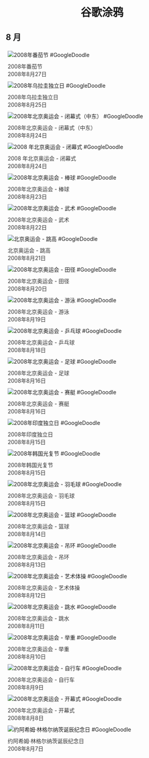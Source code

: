 
<h1 align="center"> 谷歌涂鸦 </h1>




## 8 月

<div class="image">


<img src="" alt="2008年番茄节 #GoogleDoodle" style="margin: 5px"/>
<div class="info" style="font-size: 14px; color:#333333; margin:5px"><div class="title">2008年番茄节</div><div class="date">2008年8月27日</div></div>

<img src="" alt="2008年乌拉圭独立日 #GoogleDoodle" style="margin: 5px"/>
<div class="info" style="font-size: 14px; color:#333333; margin:5px"><div class="title">2008年乌拉圭独立日</div><div class="date">2008年8月25日</div></div>

<img src="" alt="2008年北京奥运会 - 闭幕式（中东） #GoogleDoodle" style="margin: 5px"/>
<div class="info" style="font-size: 14px; color:#333333; margin:5px"><div class="title">2008年北京奥运会 - 闭幕式（中东）</div><div class="date">2008年8月24日</div></div>

<img src="" alt="2008 年北京奥运会 - 闭幕式 #GoogleDoodle" style="margin: 5px"/>
<div class="info" style="font-size: 14px; color:#333333; margin:5px"><div class="title">2008 年北京奥运会 - 闭幕式</div><div class="date">2008年8月24日</div></div>

<img src="" alt="2008年北京奥运会 - 棒球 #GoogleDoodle" style="margin: 5px"/>
<div class="info" style="font-size: 14px; color:#333333; margin:5px"><div class="title">2008年北京奥运会 - 棒球</div><div class="date">2008年8月23日</div></div>

<img src="" alt="2008年北京奥运会 - 武术 #GoogleDoodle" style="margin: 5px"/>
<div class="info" style="font-size: 14px; color:#333333; margin:5px"><div class="title">2008年北京奥运会 - 武术</div><div class="date">2008年8月22日</div></div>

<img src="" alt="北京奥运会 - 跳高 #GoogleDoodle" style="margin: 5px"/>
<div class="info" style="font-size: 14px; color:#333333; margin:5px"><div class="title">北京奥运会 - 跳高</div><div class="date">2008年8月21日</div></div>

<img src="" alt="2008年北京奥运会 - 田径 #GoogleDoodle" style="margin: 5px"/>
<div class="info" style="font-size: 14px; color:#333333; margin:5px"><div class="title">2008年北京奥运会 - 田径</div><div class="date">2008年8月20日</div></div>

<img src="" alt="2008年北京奥运会 - 游泳 #GoogleDoodle" style="margin: 5px"/>
<div class="info" style="font-size: 14px; color:#333333; margin:5px"><div class="title">2008年北京奥运会 - 游泳</div><div class="date">2008年8月19日</div></div>

<img src="" alt="2008年北京奥运会 - 乒乓球 #GoogleDoodle" style="margin: 5px"/>
<div class="info" style="font-size: 14px; color:#333333; margin:5px"><div class="title">2008年北京奥运会 - 乒乓球</div><div class="date">2008年8月18日</div></div>

<img src="" alt="2008年北京奥运会 - 足球 #GoogleDoodle" style="margin: 5px"/>
<div class="info" style="font-size: 14px; color:#333333; margin:5px"><div class="title">2008年北京奥运会 - 足球</div><div class="date">2008年8月16日</div></div>

<img src="" alt="2008年北京奥运会 - 赛艇 #GoogleDoodle" style="margin: 5px"/>
<div class="info" style="font-size: 14px; color:#333333; margin:5px"><div class="title">2008年北京奥运会 - 赛艇</div><div class="date">2008年8月16日</div></div>

<img src="" alt="2008年印度独立日 #GoogleDoodle" style="margin: 5px"/>
<div class="info" style="font-size: 14px; color:#333333; margin:5px"><div class="title">2008年印度独立日</div><div class="date">2008年8月15日</div></div>

<img src="" alt="2008年韩国光复节 #GoogleDoodle" style="margin: 5px"/>
<div class="info" style="font-size: 14px; color:#333333; margin:5px"><div class="title">2008年韩国光复节</div><div class="date">2008年8月15日</div></div>

<img src="" alt="2008年北京奥运会 - 羽毛球 #GoogleDoodle" style="margin: 5px"/>
<div class="info" style="font-size: 14px; color:#333333; margin:5px"><div class="title">2008年北京奥运会 - 羽毛球</div><div class="date">2008年8月15日</div></div>

<img src="" alt="2008年北京奥运会 - 篮球 #GoogleDoodle" style="margin: 5px"/>
<div class="info" style="font-size: 14px; color:#333333; margin:5px"><div class="title">2008年北京奥运会 - 篮球</div><div class="date">2008年8月14日</div></div>

<img src="" alt="2008年北京奥运会 - 吊环 #GoogleDoodle" style="margin: 5px"/>
<div class="info" style="font-size: 14px; color:#333333; margin:5px"><div class="title">2008年北京奥运会 - 吊环</div><div class="date">2008年8月13日</div></div>

<img src="" alt="2008年北京奥运会 - 艺术体操 #GoogleDoodle" style="margin: 5px"/>
<div class="info" style="font-size: 14px; color:#333333; margin:5px"><div class="title">2008年北京奥运会 - 艺术体操</div><div class="date">2008年8月12日</div></div>

<img src="" alt="2008年北京奥运会 - 跳水 #GoogleDoodle" style="margin: 5px"/>
<div class="info" style="font-size: 14px; color:#333333; margin:5px"><div class="title">2008年北京奥运会 - 跳水</div><div class="date">2008年8月11日</div></div>

<img src="" alt="2008年北京奥运会 - 举重 #GoogleDoodle" style="margin: 5px"/>
<div class="info" style="font-size: 14px; color:#333333; margin:5px"><div class="title">2008年北京奥运会 - 举重</div><div class="date">2008年8月10日</div></div>

<img src="" alt="2008年北京奥运会 - 自行车 #GoogleDoodle" style="margin: 5px"/>
<div class="info" style="font-size: 14px; color:#333333; margin:5px"><div class="title">2008年北京奥运会 - 自行车</div><div class="date">2008年8月9日</div></div>

<img src="" alt="2008年北京奥运会 - 开幕式 #GoogleDoodle" style="margin: 5px"/>
<div class="info" style="font-size: 14px; color:#333333; margin:5px"><div class="title">2008年北京奥运会 - 开幕式</div><div class="date">2008年8月8日</div></div>

<img src="" alt="约阿希姆·林格尔纳茨诞辰纪念日 #GoogleDoodle" style="margin: 5px"/>
<div class="info" style="font-size: 14px; color:#333333; margin:5px"><div class="title">约阿希姆·林格尔纳茨诞辰纪念日</div><div class="date">2008年8月7日</div></div>

</div>









